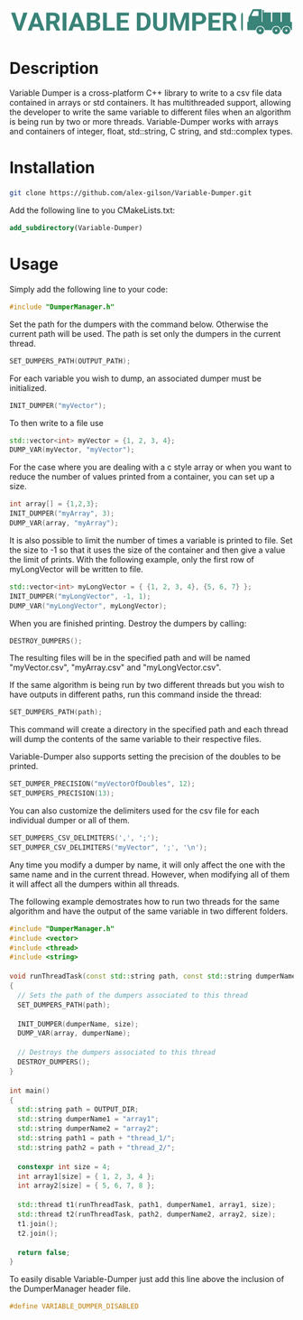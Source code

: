 ![Variable Dumper logo](https://github.com/alex-gilson/Variable-Dumper/blob/main/variable_dumper_logo.png)

# Description

Variable Dumper is a cross-platform C++ library to write to a csv file data contained in arrays or std containers. It has multithreaded support, allowing the developer to write the same variable to different files when an algorithm is being run by two or more threads. Variable-Dumper works with arrays and containers of integer, float, std::string, C string, and std::complex types.

# Installation

```bash
git clone https://github.com/alex-gilson/Variable-Dumper.git
```

Add the following line to you CMakeLists.txt:

```cmake
add_subdirectory(Variable-Dumper)
```

# Usage

Simply add the following line to your code:

```C++
#include "DumperManager.h"
```

Set the path for the dumpers with the command below. Otherwise the current path will be used. The path is set only the dumpers in the current thread.

```C++
SET_DUMPERS_PATH(OUTPUT_PATH);
```

For each variable you wish to dump, an associated dumper must be initialized.

```C++
INIT_DUMPER("myVector");
```

To then write to a file use

```C++
std::vector<int> myVector = {1, 2, 3, 4};
DUMP_VAR(myVector, "myVector");
```

For the case where you are dealing with a c style array or when you want to reduce the number of values printed from a container, you can set up a size.

```C++
int array[] = {1,2,3};
INIT_DUMPER("myArray", 3);
DUMP_VAR(array, "myArray");
```

It is also possible to limit the number of times a variable is printed to file. Set the size to -1 so that it uses the size of the container and then give a value the limit of prints. With the following example, only the first row of myLongVector will be written to file.

```C++
std::vector<int> myLongVector = { {1, 2, 3, 4}, {5, 6, 7} };
INIT_DUMPER("myLongVector", -1, 1);
DUMP_VAR("myLongVector", myLongVector);
```

When you are finished printing. Destroy the dumpers by calling:

```C++
DESTROY_DUMPERS();
```

The resulting files will be in the specified path and will be named "myVector.csv", "myArray.csv" and "myLongVector.csv".

If the same algorithm is being run by two different threads but you wish to have outputs in different paths, run this command inside the thread:

```C++
SET_DUMPERS_PATH(path);
```

This command will create a directory in the specified path and each thread will dump the contents of the same variable to their respective files.

Variable-Dumper also supports setting the precision of the doubles to be printed.

```C++
SET_DUMPER_PRECISION("myVectorOfDoubles", 12);
SET_DUMPERS_PRECISION(13);
```

You can also customize the delimiters used for the csv file for each individual dumper or all of them.

```C++
SET_DUMPERS_CSV_DELIMITERS(',', ';');
SET_DUMPER_CSV_DELIMITERS("myVector", ';', '\n');
```

Any time you modify a dumper by name, it will only affect the one with the same name and in the current thread. However, when modifying all of them it will affect all the dumpers within all threads.

The following example demostrates how to run two threads for the same algorithm and have the output of the same variable in two different folders.

```C++
#include "DumperManager.h"
#include <vector>
#include <thread>
#include <string>

void runThreadTask(const std::string path, const std::string dumperName, int array[], int size)
{
  // Sets the path of the dumpers associated to this thread
  SET_DUMPERS_PATH(path);

  INIT_DUMPER(dumperName, size);
  DUMP_VAR(array, dumperName);

  // Destroys the dumpers associated to this thread
  DESTROY_DUMPERS();
}

int main()
{
  std::string path = OUTPUT_DIR;
  std::string dumperName1 = "array1";
  std::string dumperName2 = "array2";
  std::string path1 = path + "thread_1/";
  std::string path2 = path + "thread_2/";

  constexpr int size = 4;
  int array1[size] = { 1, 2, 3, 4 };
  int array2[size] = { 5, 6, 7, 8 };

  std::thread t1(runThreadTask, path1, dumperName1, array1, size);
  std::thread t2(runThreadTask, path2, dumperName2, array2, size);
  t1.join();
  t2.join();
  
  return false;
}
```

To easily disable Variable-Dumper just add this line above the inclusion of the DumperManager header file.

```C++
#define VARIABLE_DUMPER_DISABLED
```

